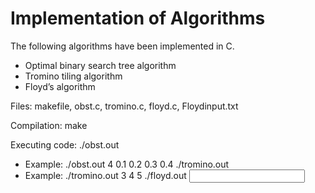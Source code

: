 # Implementation of Algorithms

The following algorithms have been implemented in C.
- Optimal binary search tree algorithm
- Tromino tiling algorithm
- Floyd’s algorithm

Files: makefile, obst.c, tromino.c, floyd.c, Floydinput.txt

Compilation: make

Executing code: 
./obst.out <value of n> <n probabilities>
 - Example: ./obst.out 4 0.1 0.2 0.3 0.4
./tromino.out <value of k> <hole position row number> <hole position column number>
 - Example: ./tromino.out 3 4 5
./floyd.out <input file path>